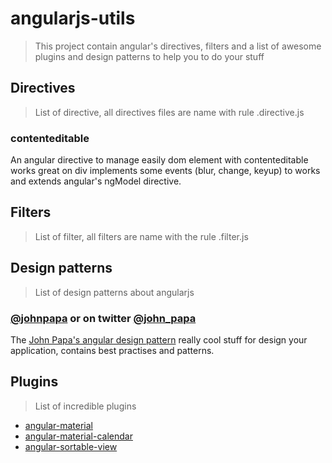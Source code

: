 # angularjs-utils
> This project contain angular's directives, filters and a list of awesome plugins and design patterns to help you to do your stuff 

## Directives
> List of directive, all directives files are name with rule <name-of-the-directive>.directive.js

### contenteditable
An angular directive to manage easily dom element with contenteditable works great on div implements some events (blur, change, keyup) to works and extends angular's ngModel directive.

## Filters
> List of filter, all filters are name with the rule <name-of-the-filter>.filter.js

## Design patterns
> List of design patterns about angularjs

### [@johnpapa](https://github.com/johnpapa) or on twitter [@john_papa](https://twitter.com/john_papa)
The [John Papa's angular design pattern](https://github.com/johnpapa/angular-styleguide) really cool stuff for design your application, contains best practises and patterns.

## Plugins
> List of incredible plugins

- [angular-material](https://material.angularjs.org)
- [angular-material-calendar](https://angular-material-calendar.bradb.net/)
- [angular-sortable-view](https://github.com/kamilkp/angular-sortable-view)
